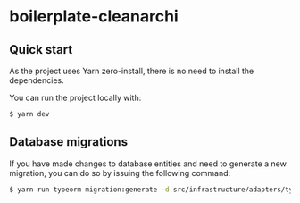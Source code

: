 # boilerplate-cleanarchi

## Quick start

As the project uses Yarn zero-install, there is no need to install the
dependencies.

You can run the project locally with:

```sh
$ yarn dev
```

## Database migrations

If you have made changes to database entities and need to generate a new
migration, you can do so by issuing the following command:

```sh
$ yarn run typeorm migration:generate -d src/infrastructure/adapters/type-orm/data-source.ts src/infrastructure/adapters/type-orm/migrations/create-table-book
```
